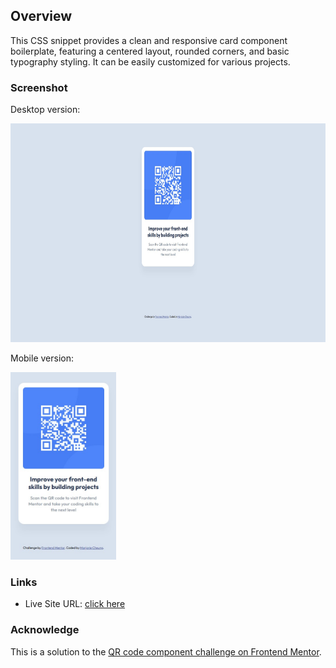 ## Overview

This CSS snippet provides a clean and responsive card component boilerplate, featuring a centered layout, rounded corners, and basic typography styling. It can be easily customized for various projects.

### Screenshot

Desktop version:

<img src="./screenshots/desktop-screenshot.jpg" alt="desktop screenshot" height="350px"/>

Mobile version:

<img src="./screenshots/mobile-screenshot.jpg" alt="mobile screenshot" height="300px"/>

### Links

- Live Site URL: [click here](https://qr-code-snippet.vercel.app/)

### Acknowledge

This is a solution to the [QR code component challenge on Frontend Mentor](https://www.frontendmentor.io/challenges/qr-code-component-iux_sIO_H).
